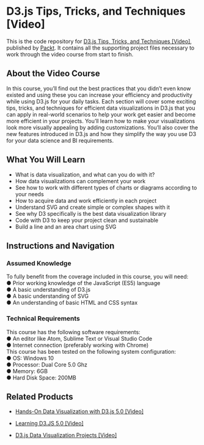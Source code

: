 # D3.js Tips, Tricks, and Techniques [Video]
This is the code repository for [D3.js Tips, Tricks, and Techniques [Video]](https://www.packtpub.com/application-development/d3js-tips-tricks-and-techniques-video?utm_source=github&utm_medium=repository&utm_campaign=9781838642334), published by [Packt](https://www.packtpub.com/?utm_source=github). It contains all the supporting project files necessary to work through the video course from start to finish.
## About the Video Course
In this course, you’ll find out the best practices that you didn’t even know existed and using these you can increase your efficiency and productivity while using D3.js for your daily tasks. Each section will cover some exciting tips, tricks, and techniques for efficient data visualizations in D3.js that you can apply in real-world scenarios to help your work get easier and become more efficient in your projects. 
You’ll learn how to make your visualizations look more visually appealing by adding customizations. You’ll also cover the new features introduced in D3.js and how they simplify the way you use D3 for your data science and BI requirements.

<H2>What You Will Learn</H2>
<DIV class=book-info-will-learn-text>
<UL>
<LI>What is data visualization, and what can you do with it? 
<LI>How data visualizations can complement your work 
<LI>See how to work with different types of charts or diagrams according to your needs 
<LI>How to acquire data and work efficiently in each project 
<LI>Understand SVG and create simple or complex shapes with it 
<LI>See why D3 specifically is the best data visualization library 
<LI>Code with D3 to keep your project clean and sustainable 
<LI>Build a line and an area chart using SVG </LI></UL></DIV>

## Instructions and Navigation
### Assumed Knowledge
To fully benefit from the coverage included in this course, you will need:<br/>
●	Prior working knowledge of the JavaScript (ES5) language <br/>
●	A basic understanding of D3.js<br/>
●	A basic understanding of SVG<br/>
●	An understanding of basic HTML and CSS syntax<br/>

### Technical Requirements
This course has the following software requirements:<br/>
●	An editor like Atom, Sublime Text or Visual Studio Code <br/>
●	Internet connection (preferably working with Chrome)<br/>
This course has been tested on the following system configuration:<br/>
●	OS: Windows 10<br/>
●	Processor: Dual Core 5.0 Ghz<br/>
●	Memory: 6GB<br/>
●	Hard Disk Space: 200MB<br/>


## Related Products
* [Hands-On Data Visualization with D3.js 5.0 [Video]](https://www.packtpub.com/web-development/hands-data-visualization-d3js-50-video?utm_source=github&utm_medium=repository&utm_campaign=9781789340594)

* [Learning D3.JS 5.0 [Video]](https://www.packtpub.com/web-development/learning-d3js-50-video?utm_source=github&utm_medium=repository&utm_campaign=9781789346275)

* [D3.js Data Visualization Projects [Video]](https://www.packtpub.com/web-development/d3js-data-visualization-projects-video?utm_source=github&utm_medium=repository&utm_campaign=9781786466082)

